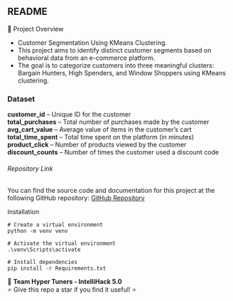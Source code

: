 ## **README**
📌 Project Overview  
- Customer Segmentation Using KMeans Clustering.  
- This project aims to identify distinct customer segments based on behavioral data from an e-commerce platform.  
- The goal is to categorize customers into three meaningful clusters: Bargain Hunters, High Spenders, and Window Shoppers using KMeans clustering.  


### Dataset  
**customer_id** – Unique ID for the customer  
**total_purchases** – Total number of purchases made by the customer  
**avg_cart_value** – Average value of items in the customer’s cart  
**total_time_spent** – Total time spent on the platform (in minutes)  
**product_click** – Number of products viewed by the customer  
**discount_counts** – Number of times the customer used a discount code  

###### Repository Link
You can find the source code and documentation for this project at the following GitHub repository:
[GitHub Repository](https://github.com/JanithaRajapaksha/Intellihack_HyperTuners_2)

Installation
```
# Create a virtual environment
python -m venv venv

# Activate the virtual environment
.\venv\Scripts\activate

# Install dependencies
pip install -r Requirements.txt
```

📌 **Team Hyper Tuners - IntelliHack 5.0**  
⭐ Give this repo a star if you find it useful! ⭐
